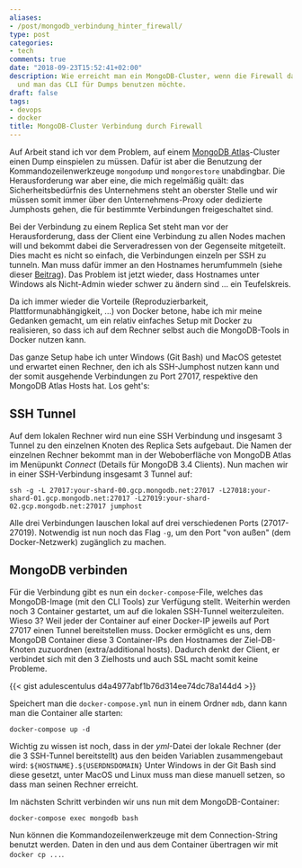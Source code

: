 ```yaml
---
aliases:
- /post/mongodb_verbindung_hinter_firewall/
type: post
categories:
- tech
comments: true
date: "2018-09-23T15:52:41+02:00"
description: Wie erreicht man ein MongoDB-Cluster, wenn die Firewall dazwischen liegt
  und man das CLI für Dumps benutzen möchte.
draft: false
tags:
- devops
- docker
title: MongoDB-Cluster Verbindung durch Firewall
---
```


Auf Arbeit stand ich vor dem Problem, auf einem [MongoDB Atlas](https://www.mongodb.com/cloud/atlas)-Cluster einen Dump einspielen zu müssen. Dafür ist aber die Benutzung der Kommandozeilenwerkzeuge `mongodump` und `mongorestore` unabdingbar. Die Herausforderung war aber eine, die mich regelmäßig quält: das Sicherheitsbedürfnis des Unternehmens steht an oberster Stelle und wir müssen somit immer über den Unternehmens-Proxy oder dedizierte Jumphosts gehen, die für bestimmte Verbindungen freigeschaltet sind.

Bei der Verbindung zu einem Replica Set steht man vor der Herausforderung, dass der Client eine Verbindung zu allen Nodes machen will und bekommt dabei die Serveradressen von der Gegenseite mitgeteilt. Dies macht es nicht so einfach, die Verbindungen einzeln per SSH zu tunneln. Man muss dafür immer an den Hostnames herumfummeln (siehe dieser [Beitrag](https://blockdev.io/connecting-to-a-mongo-replica-set-via-ssh/)). Das Problem ist jetzt wieder, dass Hostnames unter Windows als Nicht-Admin wieder schwer zu ändern sind ... ein Teufelskreis.

Da ich immer wieder die Vorteile (Reproduzierbarkeit, Plattformunabhängigkeit, ...) von Docker betone, habe ich mir meine Gedanken gemacht, um ein relativ einfaches Setup mit Docker zu realisieren, so dass ich auf dem Rechner selbst auch die MongoDB-Tools in Docker nutzen kann.

Das ganze Setup habe ich unter Windows (Git Bash) und MacOS getestet und erwartet einen Rechner, den ich als SSH-Jumphost nutzen kann und der somit ausgehende Verbindungen zu Port 27017, respektive den MongoDB Atlas Hosts hat. Los geht's:

## SSH Tunnel
Auf dem lokalen Rechner wird nun eine SSH Verbindung und insgesamt 3 Tunnel zu den einzelnen Knoten des Replica Sets aufgebaut. Die Namen der einzelnen Rechner bekommt man in der Weboberfläche von MongoDB Atlas im Menüpunkt _Connect_ (Details für MongoDB 3.4 Clients). Nun machen wir in einer SSH-Verbindung insgesamt 3 Tunnel auf:

`ssh -g -L 27017:your-shard-00.gcp.mongodb.net:27017 -L27018:your-shard-01.gcp.mongodb.net:27017 -L27019:your-shard-02.gcp.mongodb.net:27017 jumphost`

Alle drei Verbindungen lauschen lokal auf drei verschiedenen Ports (27017-27019). Notwendig ist nun noch das Flag `-g`, um den Port "von außen" (dem Docker-Netzwerk) zugänglich zu machen.

## MongoDB verbinden
Für die Verbindung gibt es nun ein `docker-compose`-File, welches das MongoDB-Image (mit den CLI Tools) zur Verfügung stellt. Weiterhin werden noch 3 Container gestartet, um auf die lokalen SSH-Tunnel weiterzuleiten. Wieso 3? Weil jeder der Container auf einer Docker-IP jeweils auf Port 27017 einen Tunnel bereitstellen muss. Docker ermöglicht es uns, dem MongoDB Container diese 3 Container-IPs den Hostnames der Ziel-DB-Knoten zuzuordnen (extra/additional hosts). Dadurch denkt der Client, er verbindet sich mit den 3 Zielhosts und auch SSL macht somit keine Probleme.

{{< gist adulescentulus d4a4977abf1b76d314ee74dc78a144d4 >}}

Speichert man die `docker-compose.yml` nun in einem Ordner `mdb`, dann kann man die Container alle starten:

`docker-compose up -d`

Wichtig zu wissen ist noch, dass in der _yml_-Datei der lokale Rechner (der die 3 SSH-Tunnel bereitstellt) aus den beiden Variablen zusammengebaut wird: `${HOSTNAME}.${USERDNSDOMAIN}` Unter Windows in der Git Bash sind diese gesetzt, unter MacOS und Linux muss man diese manuell setzen, so dass man seinen Rechner erreicht.

Im nächsten Schritt verbinden wir uns nun mit dem MongoDB-Container:

`docker-compose exec mongodb bash`

Nun können die Kommandozeilenwerkzeuge mit dem Connection-String benutzt werden. Daten in den und aus dem Container übertragen wir mit `docker cp ...`.
